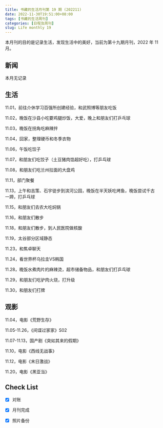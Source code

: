 ```yaml
---
title: 书藏的生活月刊第 19 期 (202211)
date: 2022-11-30T19:51:00+08:00
tags: [书藏的生活周刊]
categories: [日程及周刊]
slug: Life monthly 19
---
```


本月刊的目的是记录生活，发现生活中的美好，当前为第十九期月刊，2022 年 11 月。

<!--more-->

## 新闻

本月无记录

## 生活

11.01，前往介休学习百强所创建经验，和武照博等朋友吃饭

11.02，晚饭在沙县小吃要鸡腿炒饭，大爱，晚上和朋友们打乒乓球

11.03，晚饭在拐角吃麻辣拌

11.04，回家，整理硬币和冬季衣物

11.06，午饭吃饺子

11.07，和朋友们吃饺子（土豆猪肉馅超好吃），打乒乓球

11.08，和朋友们吃兰州拉面的大盘鸡

11.11，部门聚餐

11.13，上午和吉策、石宇徒步到滨河公园，晚饭在半天妖吃烤鱼，晚饭尝试千古一蹄，打乒乓球

11.15，和朋友们去农大吃焖锅

11.16，和朋友们散步

11.18，和朋友们散步，到人民医院做核酸

11.19，太谷部分区域静态

11.23，和焦卓聊天

11.24，看世界杯乌拉圭VS韩国

11.28，晚饭水煮肉片的麻辣烫，超市储备物品，和朋友们打乒乓球

11.29，和朋友们吃驴肉火烧，打升级

11.30，和朋友们打牌

## 观影

11.04，电影《荒野生存》

11.05-11.26，《间谍过家家》S02

11.07-11.13，国产剧《突如其来的假期》

11.10，电影《西线无战事》

11.12，电影《末日激战》

11.20，电影《黑亚当》

## Check List

- [x] 对账
- [x] 月刊完成
- [x] 照片备份







